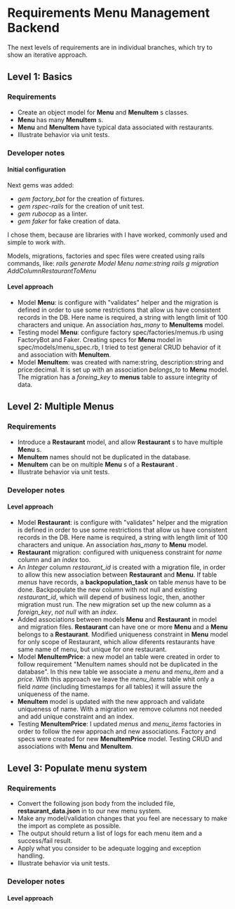 # Requirements Menu Management Backend

The next levels of requirements are in individual branches, which try to show an iterative approach.

## Level 1: Basics
### Requirements
  + Create an object model for **Menu** and **MenuItem** s classes.
  + **Menu** has many **MenuItem** s.
  + **Menu** and **MenuItem** have typical data associated with restaurants.
  + Illustrate behavior via unit tests.
### Developer notes
#### Initial configuration
Next gems was added:
  + _gem factory_bot_ for the creation of fixtures.
  + _gem rspec-rails_ for the creation of unit test.
  + _gem rubocop_ as a linter.
  + _gem faker_ for fake creation of data.
  
I chose them, because are libraries with I have worked, commonly used and simple to work with.
  
Models, migrations, factories and spec files were created using rails commands, like:
  _rails generate Model Menu name:string_
  _rails g migration AddColumnRestaurantToMenu_

#### Level approach
  + Model **Menu**: is configure with "validates" helper and the migration is defined in order to use some restrictions that
allow us have consistent records in the DB. Here name is required, a string with length limit of 100 characters and unique.
  An association _has_many_ to **MenuItems** model.
  + Testing model **Menu**: configure factory spec/factories/memus.rb using FactoryBot and Faker.
    Creating specs for **Menu** model in spec/models/menu_spec.rb, I tried to test general CRUD behavior of it and association with **MenuItem**.
  + Model **MenuItem**: was created with name:string, description:string and price:decimal.
  It is set up with an association _belongs_to_ to **Menu** model.
  The migration has a _foreing_key_ to **menus** table to assure integrity of data.

## Level 2: Multiple Menus
### Requirements
  + Introduce a **Restaurant** model, and allow **Restaurant** s to have multiple **Menu** s.
  + **MenuItem** names should not be duplicated in the database.
  + **MenuItem** can be on multiple **Menu** s of a **Restaurant** .
  + Illustrate behavior via unit tests.

### Developer notes
#### Level approach
  + Model **Restaurant**: is configure with "validates" helper and the migration is defined in order to use some restrictions that
    allow us have consistent records in the DB. Here name is required, a string with length limit of 100 characters and unique.
    An association _has_many_ to **Menu** model.
  + **Restaurant** migration: configured with uniqueness constraint for _name_ column and an _index_ too.
  + An _Integer_ column _restaurant_id_ is created with a migration file, in order to allow this new association
between **Restaurant** and **Menu**. If table _menus_ have records, a **backpopulation_task** on table
_menus_ have to be done. Backpopulate the new column with not null and existing _restaurant_id_, which will depend of
business logic, then, another migration must run.
The new migration set up the new column as a _foreign_key_, _not null_ with an _index_.
  + Added associations between models **Menu** and **Restaurant** in model and migration files. 
**Restaurant** can have one or more **Menu** and a **Menu** belongs to a **Restaurant**.
    Modified uniqueness constraint in **Menu** model for only scope of Restaurant, which allow diferents restaurants have same name of menu, but unique for one restaurant.
  + Model **MenuItemPrice**: a new model an table were created in order to follow requirement "MenuItem names should not be duplicated in the database". In this new table we associate
a _menu_ and _menu_item_ and a _price_. With this approach we leave the _menu_items_ table whit only a field _name_ (including
timestamps for all tables) it will assure the uniqueness of the name.
  + **MenuItem** model is updated with the new approach and validate uniqueness of name. With a migration we remove
columns not needed and add unique constraint and an index.
  + Testing **MenuItemPrice**: I updated _menus_ and _menu_items_ factories in order to follow the new approach and new associations.
Factory and specs were created for new **MenuItemPrice** model. Testing CRUD and associations with **Menu** and **MenuItem**.

## Level 3: Populate menu system
### Requirements
  + Convert the following json body from the included file, **restaurant_data.json** in to
our new menu system.
  + Make any model/validation changes that you feel are necessary to make the
import as complete as possible.
  + The output should return a list of logs for each menu item and a success/fail
result.
  + Apply what you consider to be adequate logging and exception handling.
  + Illustrate behavior via unit tests.

### Developer notes
#### Level approach
